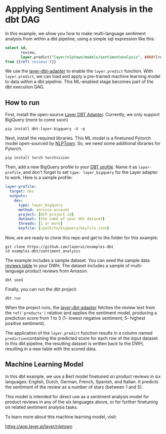 # Applying Sentiment Analysis in the dbt DAG

In this example, we show you how to make multi-language sentiment analysis from within a dbt pipeline, using a simple sql expression like this:

```sql
select id,
       review,
       layer.predict("layer/nlptown/models/sentimentanalysis", ARRAY[review])
from {{ref('reviews')}}
```

We use the [layer-dbt-adapter](https://github.com/layerai/dbt-adapters) to enable the `layer.predict` function. With `layer.predict`, we can load and apply a pre-trained machine learning model to data within a dbt pipeline. 
This ML-enabled stage becomes part of the dbt execution DAG. 


## How to run

First, install the open-source [Layer DBT Adapter](https://github.com/layerai/dbt-adapters). Currently, we only support BigQuery (more to come soon)

```shell
pip install dbt-layer-bigquery -U -q
```

Next, install the required libraries. This ML model is a finetuned Pytorch model open-sourced by [NLPTown](https://www.nlp.town/). So, we need some additional libraries for Pytorch.

```shell
pip install torch torchvision
```

Then, add a new BigQuery profile to your [DBT profile](https://docs.getdbt.com/dbt-cli/configure-your-profile/). Name it as `layer-profile`, and don't forget to set `type: layer_bigquery` for the Layer adapter to work. 
Here is a sample profile:


```yaml
layer-profile:
  target: dev
  outputs:
    dev:
      type: layer_bigquery
      method: service-account
      project: [GCP project id]
      dataset: [the name of your dbt dataset]
      threads: [1 or more]
      keyfile: [/path/to/bigquery/keyfile.json]
```

Now, are are ready to clone this repo and get to the folder for this example:
```shell
git clone https://github.com/layerai/examples-dbt
cd examples-dbt/sentiment_analysis
```

The example includes a sample dataset. 
You can seed the sample data [reviews table](seeds/reviews.csv) to your DWH.
The dataset includes a sample of multi-language product reviews from Amazon.

```shell
dbt seed
```

Finally, you can run the dbt project:

```shell
dbt run
```

When the project runs, the [layer-dbt-adapter](https://github.com/layerai/dbt-adapters) fetches the review text from the `ref('products')` relation and applies the sentiment model, producing a prediction score from 1 to 5 (1- lowest negative sentiment, 5- highest positive sentiment).

The application of the `layer.predict` function results in a column named `prediction`containing the predicted score for each row of the input dataset.
In this dbt pipeline, the resulting dataset is written back to the DWH, resulting in a new table with the scored data.


## Machine Learning Model

In this dbt example, we use a Bert model finetuned on product reviews in six languages: English, Dutch, German, French, Spanish, and Italian. It predicts the sentiment of the review as a number of stars (between 1 and 5).

This model is intended for direct use as a sentiment analysis model for product reviews in any of the six languages above, or for further finetuning on related sentiment analysis tasks.

To learn more about this machine learning model, visit:

https://app.layer.ai/layer/nlptown
